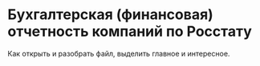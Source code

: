 # Бухгалтерская (финансовая) отчетность компаний по Росстату

Как открыть и разобрать файл, выделить главное и интересное.
